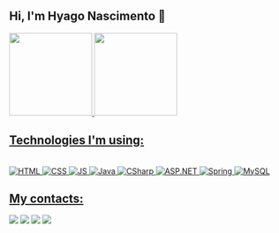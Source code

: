 ## Hi, I'm Hyago Nascimento 👋

 <div >
 <a href="https://github.com/HyagoNascimento">
   <img height="150em" src="https://github-readme-stats.vercel.app/api?username=HyagoNascimento&show_icons=true&theme=dark"/>
   <img height="150em" src="https://github-readme-stats.vercel.app/api/top-langs/?username=HyagoNascimento&layout=compact&langs_count=7&theme=dark"/>
</div>
  
 ## Technologies I'm using:
<div style= "display : inline_block"> <br>
<div>  
<img alt="HTML" src="https://img.shields.io/badge/HTML5-E34F26?style=for-the-badge&logo=html5&logoColor=white" target=_blank>
<img alt="CSS" src="https://img.shields.io/badge/CSS3-1572B6?style=for-the-badge&logo=css3&logoColor=white" target=_blank>
<img alt="JS" src="https://img.shields.io/badge/JavaScript-323330?style=for-the-badge&logo=javascript&logoColor=F7DF1E" target=_blank>
<img alt="Java" src="https://img.shields.io/badge/Java-ED8B00?style=for-the-badge&logo=java&logoColor=white" target=_blank>
<img alt="CSharp" src="https://img.shields.io/badge/CSharp-4F0599?style=for-the-badge&logo=c-sharp&logoColor=white"/>
<img alt="ASP.NET" src="https://img.shields.io/badge/ASP.NET-0082c9?style=for-the-badge&logo=.net&logoColor=white"/>
<img alt="Spring" src="https://img.shields.io/badge/Spring-6DB33F?style=for-the-badge&logo=spring&logoColor=white" target=_blank>
<img alt="MySQL" src="https://img.shields.io/badge/MySQL-005C84?style=for-the-badge&logo=mysql&logoColor=white" target=_blank>
</div>
 </div>
 
## My contacts:
 <div> 
<a href = "mailto:hyhenrique18@gmail.com"><img src="https://img.shields.io/badge/Gmail-D14836?style=for-the-badge&logo=gmail&logoColor=white" target="_blank"></a>
<a href="http://linkedin.com/in/hyago-nascimento-55a3a321b/" target="_blank"><img src="https://img.shields.io/badge/-LinkedIn-%230077B5?style=for-the-badge&logo=linkedin&logoColor=white" target="_blank"></a>
<a href="https://api.whatsapp.com/send?phone=5581985464584&text=" target="_blank"><img src="https://img.shields.io/badge/WhatsApp-25D366?style=for-the-badge&logo=whatsapp&logoColor=white" target="_blank"></a>  
<a href="https://hyagonascimento.github.io/SitePortfolio/" target=_blank><img src="https://img.shields.io/badge/website-000000?style=for-the-badge&logo=About.me&logoColor=white" target=_blank></a>
</div>

